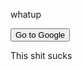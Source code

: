 
whatup
<form action="https://youtube.com">
    <input type="submit" value="Go to Google" />
</form>

<body>
    <div class="animation01">
        <div class="rhombus_small">
            <div class="rhombus">
                <div class="border_box">
                    <span class="line line01"></span>
                    <span class="line line02"></span>
                    <span class="line line03"></span>
                    <span class="line line04"></span>
                    <span class="circle circle01"></span>
                    <span class="circle circle02"></span>
                    <span class="circle circle03"></span>
                    <span class="circle circle04"></span>
                    <span class="animation_line animation_line01"></span>
                    <span class="animation_line_wrapper animation_line02_wrapper"><span class="animation_line animation_line02"></span></span>
                    <span class="animation_line animation_line03"></span>
                    <span class="animation_line_wrapper animation_line04_wrapper"><span class="animation_line animation_line04"></span></span>
                    <span class="animation_line animation_line05"></span>
                    <span class="animation_line_wrapper animation_line06_wrapper"><span class="animation_line animation_line06"></span></span>
                    <span class="animation_line animation_line07"></span>
                    <span class="animation_line_wrapper animation_line08_wrapper"><span class="animation_line animation_line08"></span></span>
                </div>
                <div class="wave">
                    <div class="wave_wrapper"><div class="wave_box"></div></div>
                </div>
            </div>
        </div>
    </div>
    <div class="animation02">
        <div class="rhombus_box">
            <span class="rhombus_item_wrapper rhombus_item01_wrapper"><span class="rhombus_item"></span></span>
            <span class="rhombus_item_wrapper rhombus_item02_wrapper"><span class="rhombus_item"></span></span>
        </div>
        <div class="double_content">
            <div class="double_wrapper02 dotted02"><div class="dotted_hide"><div class="double_wrapper01 dotted01"><span class="dotted_right"></span></div></div></div>
            <div class="double_wrapper02 white02"><div class="double_wrapper01 white01"></div></div>
            <div class="double_wrapper02 gray02"><div class="double_wrapper01 gray01"></div></div>
            <div class="double_wrapper02 orange02"><div class="double_wrapper01 orange01"></div></div>
        </div>
        <div class="name">
            <p>This shit sucks</p>
            <span class="name_circle01"></span>
            <span class="name_circle02"></span>
        </div>
    </div>
</body>
